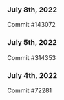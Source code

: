 ### July 8th, 2022

Commit #143072

### July 5th, 2022

Commit #314353


### July 4th, 2022

Commit #72281
